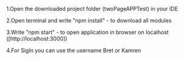 1.Open the downloaded project folder (twoPageAPPTest) in your IDE

2.Open terminal and write "npm install" - to download all modules

3.Write "npm start" - to open application in browser on localhost ([http://localhost:3000])

4.For SigIn you can use the username Bret or Kamren